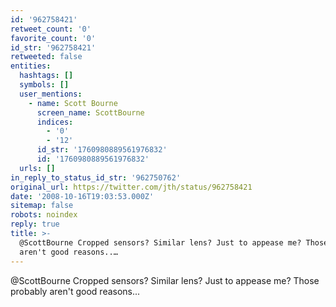 ```yaml
---
id: '962758421'
retweet_count: '0'
favorite_count: '0'
id_str: '962758421'
retweeted: false
entities:
  hashtags: []
  symbols: []
  user_mentions:
    - name: Scott Bourne
      screen_name: ScottBourne
      indices:
        - '0'
        - '12'
      id_str: '1760980889561976832'
      id: '1760980889561976832'
  urls: []
in_reply_to_status_id_str: '962750762'
original_url: https://twitter.com/jth/status/962758421
date: '2008-10-16T19:03:53.000Z'
sitemap: false
robots: noindex
reply: true
title: >-
  @ScottBourne Cropped sensors? Similar lens? Just to appease me? Those probably
  aren't good reasons..…
---
```


@ScottBourne Cropped sensors? Similar lens? Just to appease me? Those probably aren't good reasons...